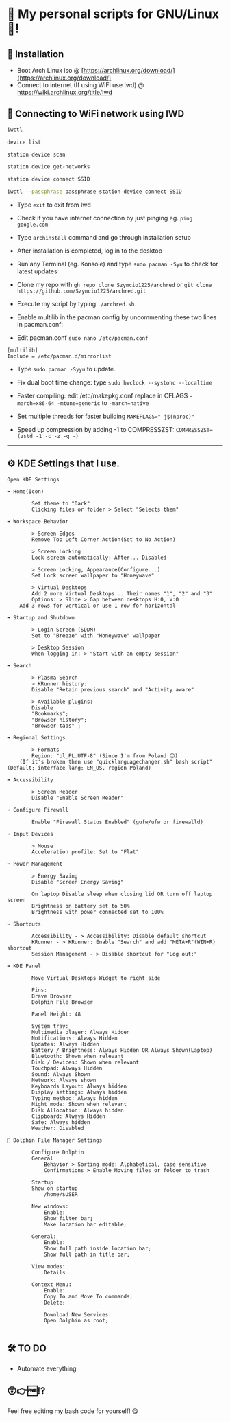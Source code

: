 # 💾 My personal scripts for GNU/Linux 🐧!

## 🔧 Installation
* Boot Arch Linux iso @ [https://archlinux.org/download/](https://archlinux.org/download/)
* Connect to internet
(If using WiFi use Iwd) @ [https://wiki.archlinux.org/title/Iwd ](https://wiki.archlinux.org/title/Iwd)

## 📶 Connecting to WiFi network using IWD
```bash
iwctl

device list

station device scan

station device get-networks

station device connect SSID

iwctl --passphrase passphrase station device connect SSID
```

* Type ```exit``` to exit from Iwd
* Check if you have internet connection by just pinging  eg. ```ping google.com```
* Type ```archinstall``` command and go through installation setup
* After installation is completed, log in to the desktop
* Run any Terminal (eg. Konsole) and type ```sudo pacman -Syu``` to check for latest updates
* Clone my repo with
```gh repo clone Szymcio1225/archred``` or ```git clone https://github.com/Szymcio1225/archred.git```
* Execute my script by typing ```./archred.sh```


* Enable multilib in the pacman config by uncommenting these two lines in pacman.conf:
* Edit pacman.conf ```sudo nano /etc/pacman.conf```
```
[multilib]
Include = /etc/pacman.d/mirrorlist
```
* Type ```sudo pacman -Syyu``` to update.


* Fix dual boot time change: type ```sudo hwclock --systohc --localtime```


* Faster compiling: edit /etc/makepkg.conf replace in CFLAGS ```-march=x86-64 -mtune=generic``` to ```-march=native```
* Set multiple threads for faster building ```MAKEFLAGS="-j$(nproc)"```
* Speed up compression by adding -1 to COMPRESSZST: ```COMPRESSZST=(zstd -1 -c -z -q -)```

---------------------------------------------

## ⚙️ KDE Settings that I use.
```
Open KDE Settings

➡️ Home(Icon)

        Set theme to "Dark"
        Clicking files or folder > Select "Selects them"

➡️ Workspace Behavior

        > Screen Edges
        Remove Top Left Corner Action(Set to No Action)

        > Screen Locking
        Lock screen automatically: After... Disabled

        > Screen Locking, Appearance(Configure...)
        Set Lock screen wallpaper to "Honeywave"

        > Virtual Desktops
        Add 2 more Virtual Desktops... Their names "1", "2" and "3"
        Options: > Slide > Gap between desktops H:0, V:0
	Add 3 rows for vertical or use 1 row for horizontal

➡️ Startup and Shutdown

        > Login Screen (SDDM)
        Set to "Breeze" with "Honeywave" wallpaper

        > Desktop Session
        When logging in: > "Start with an empty session"

➡️ Search

        > Plasma Search
        > KRunner history:
        Disable "Retain previous search" and "Activity aware"

        > Available plugins:
        Disable
        "Bookmarks";
        "Browser history";
        "Browser tabs" ;

➡️ Regional Settings

        > Formats
        Region: "pl_PL.UTF-8" (Since I'm from Poland 😊)
	(If it's broken then use "quicklanguagechanger.sh" bash script" (Default; interface lang; EN_US, region Poland)

➡️ Accessibility

        > Screen Reader
        Disable "Enable Screen Reader"

➡️ Configure Firewall

        Enable "Firewall Status Enabled" (gufw/ufw or firewalld)

➡️ Input Devices

        > Mouse
        Acceleration profile: Set to "Flat"

➡️ Power Management

        > Energy Saving
        Disable "Screen Energy Saving"

        On laptop Disable sleep when closing lid OR turn off laptop screen
        Brightness on battery set to 50%
        Brightness with power connected set to 100%
	
➡️ Shortcuts

        Accessibility - > Accessibility: Disable default shortcut
        KRunner - > KRunner: Enable "Search" and add "META+R"(WIN+R) shortcut
        Session Management - > Disable shortcut for "Log out:"
	
➡️ KDE Panel

        Move Virtual Desktops Widget to right side
	
        Pins:
        Brave Browser
        Dolphin File Browser
	
        Panel Height: 48

        System tray:
        Multimedia player: Always Hidden
        Notifications: Always Hidden
        Updates: Always Hidden
        Battery / Brightness: Always Hidden OR Always Shown(Laptop)
        Bluetooth: Shown when relevant
        Disk / Devices: Shown when relevant
        Touchpad: Always Hidden
        Sound: Always Shown
        Network: Always shown
        Keyboards Layout: Always hidden
        Display settings: Always hidden
        Typing method: Always hidden
        Night mode: Shown when relevant
        Disk Allocation: Always hidden
        Clipboard: Always Hidden
        Safe: Always hidden
        Weather: Disabled

🐬 Dolphin File Manager Settings

        Configure Dolphin
		General
			Behavior > Sorting mode: Alphabetical, case sensitive
			Confirmations > Enable Moving files or folder to trash
		
		Startup
		Show on startup
			/home/$USER
			
		New windows:
			Enable:
			Show filter bar;
			Make location bar editable;
			
		General:
			Enable:
			Show full path inside location bar;
			Show full path in title bar;
			
		View modes:
			Details
			
		Context Menu:
			Enable:
			Copy To and Move To commands;
			Delete;
			
			Download New Services:
			Open Dolphin as root;
			
```



## 🛠️ TO DO
* Automate everything

## 😲👉🆓⁉️
Feel free editing my bash code for yourself! 😋



